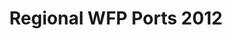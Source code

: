 ---
title: Regional WFP Ports 2012
categories: 
    - data
geography: regional
partner: wfp
cat: logistics
year: 2012
layer: wfp-odep.sahel-wfp-ports-mar-28-2012
api:
embed:
source: WFP
license: Public Domain
updated: 3/28/12
description: This layer depicts the locations of World Food Programme operational ports in the Sahel region. Data was obtained from the [UN Spatial Data Infrastructure for Transport (SDI-T)](http://www.logcluster.org/tools/mapcentre/unsdi).     
downloads:
    - type: shapefile
      link: data/raw_files/wfp-ports-sahel-2012.zip
    - type: sqlite
      link: data/raw_files/wfp-ports-sahel-2012.sqlite.zip
---